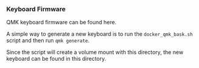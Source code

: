 ### Keyboard Firmware

QMK keyboard firmware can be found here.

A simple way to generate a new keyboard is to run the `docker_qmk_bask.sh` script and then run `qmk generate`.

Since the script will create a volume mount with this directory, the new keyboard can be found in this directory.